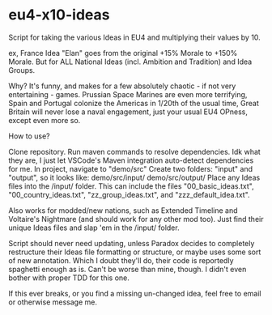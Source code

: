 # eu4-x10-ideas
Script for taking the various Ideas in EU4 and multiplying their values by 10.

ex,  France Idea "Elan" goes from the original +15% Morale to +150% Morale.
But for ALL National Ideas (incl. Ambition and Tradition) and Idea Groups.

Why? It's funny, and makes for a few absolutely chaotic - if not very entertaining - games. 
Prussian Space Marines are even more terrifying, 
Spain and Portugal colonize the Americas in 1/20th of the usual time, 
Great Britain will never lose a naval engagement,
just your usual EU4 OPness, except even more so.

How to use?

Clone repository.
Run maven commands to resolve dependencies. Idk what they are, I just let VSCode's Maven integration auto-detect dependencies for me.
In project, navigate to "demo/src"
Create two folders: "input" and "output", so it looks like:
  demo/src/input/
  demo/src/output/
Place any Ideas files into the /input/ folder. This can include the files "00_basic_ideas.txt", "00_country_ideas.txt", "zz_group_ideas.txt", and "zzz_default_idea.txt". 

Also works for modded/new nations, such as Extended Timeline and Voltaire's Nightmare (and should work for any other mod too). Just find their unique Ideas files and slap 'em in the /input/ folder.

Script should never need updating, unless Paradox decides to completely restructure their Ideas file formatting or structure, or maybe uses some sort of new annotation. Which I doubt they'll do, their code is reportedly spaghetti enough as is. Can't be worse than mine, though. I didn't even bother with proper TDD for this one.

If this ever breaks, or you find a missing un-changed idea, feel free to email or otherwise message me.
